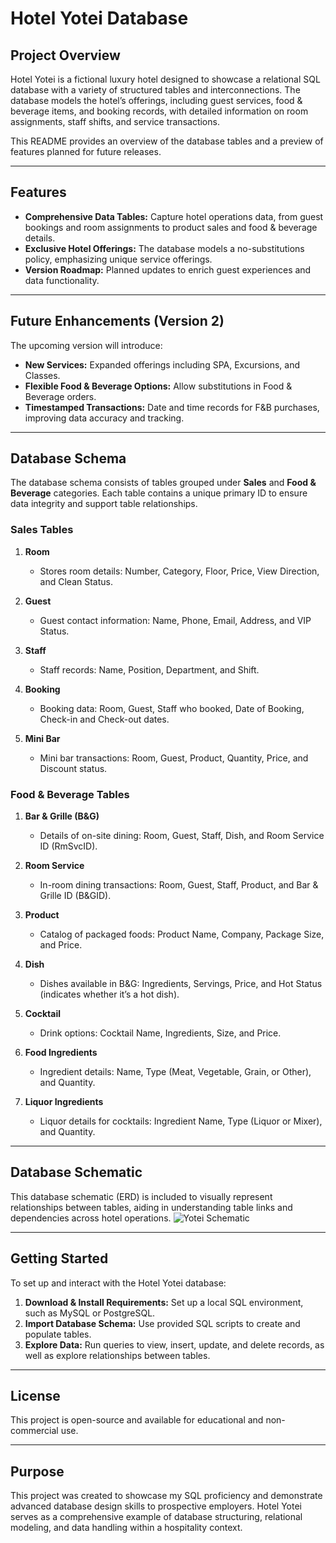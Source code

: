 # Hotel Yotei Database

## Project Overview
Hotel Yotei is a fictional luxury hotel designed to showcase a relational SQL database with a variety of structured tables and interconnections. The database models the hotel’s offerings, including guest services, food & beverage items, and booking records, with detailed information on room assignments, staff shifts, and service transactions.

This README provides an overview of the database tables and a preview of features planned for future releases.

---

## Features

- **Comprehensive Data Tables:** Capture hotel operations data, from guest bookings and room assignments to product sales and food & beverage details.
- **Exclusive Hotel Offerings:** The database models a no-substitutions policy, emphasizing unique service offerings.
- **Version Roadmap:** Planned updates to enrich guest experiences and data functionality.

---

## Future Enhancements (Version 2)

The upcoming version will introduce:
- **New Services:** Expanded offerings including SPA, Excursions, and Classes.
- **Flexible Food & Beverage Options:** Allow substitutions in Food & Beverage orders.
- **Timestamped Transactions:** Date and time records for F&B purchases, improving data accuracy and tracking.

---

## Database Schema

The database schema consists of tables grouped under **Sales** and **Food & Beverage** categories. Each table contains a unique primary ID to ensure data integrity and support table relationships.

### Sales Tables

1. **Room**  
   - Stores room details: Number, Category, Floor, Price, View Direction, and Clean Status.

2. **Guest**  
   - Guest contact information: Name, Phone, Email, Address, and VIP Status.

3. **Staff**  
   - Staff records: Name, Position, Department, and Shift.

4. **Booking**  
   - Booking data: Room, Guest, Staff who booked, Date of Booking, Check-in and Check-out dates.

5. **Mini Bar**  
   - Mini bar transactions: Room, Guest, Product, Quantity, Price, and Discount status.

### Food & Beverage Tables

1. **Bar & Grille (B&G)**  
   - Details of on-site dining: Room, Guest, Staff, Dish, and Room Service ID (RmSvcID).

2. **Room Service**  
   - In-room dining transactions: Room, Guest, Staff, Product, and Bar & Grille ID (B&GID).

3. **Product**  
   - Catalog of packaged foods: Product Name, Company, Package Size, and Price.

4. **Dish**  
   - Dishes available in B&G: Ingredients, Servings, Price, and Hot Status (indicates whether it’s a hot dish).

5. **Cocktail**  
   - Drink options: Cocktail Name, Ingredients, Size, and Price.

6. **Food Ingredients**  
   - Ingredient details: Name, Type (Meat, Vegetable, Grain, or Other), and Quantity.

7. **Liquor Ingredients**  
   - Liquor details for cocktails: Ingredient Name, Type (Liquor or Mixer), and Quantity.

---

## Database Schematic

This database schematic (ERD) is included to visually represent relationships between tables, aiding in understanding table links and dependencies across hotel operations.
![Yotei Schematic](https://github.com/user-attachments/assets/bfb121c4-f7ab-4918-b5a5-2ff988b5aa7c)


---

## Getting Started

To set up and interact with the Hotel Yotei database:
1. **Download & Install Requirements:** Set up a local SQL environment, such as MySQL or PostgreSQL.
2. **Import Database Schema:** Use provided SQL scripts to create and populate tables.
3. **Explore Data:** Run queries to view, insert, update, and delete records, as well as explore relationships between tables.

---

## License

This project is open-source and available for educational and non-commercial use.  

---

## Purpose
This project was created to showcase my SQL proficiency and demonstrate advanced database design skills to prospective employers. Hotel Yotei serves as a comprehensive example of database structuring, relational modeling, and data handling within a hospitality context.
